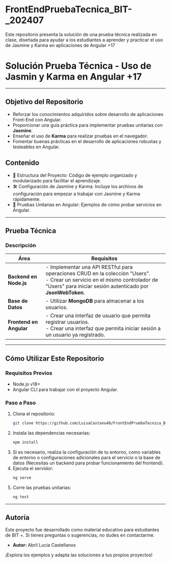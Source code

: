 # FrontEndPruebaTecnica_BIT-_202407
Este repositorio presenta la solución de una prueba técnica realizada en clase, diseñada para ayudar a los estudiantes a aprender y practicar el uso de Jasmine y Karma en aplicaciones de Angular +17


# Solución Prueba Técnica - Uso de Jasmin y Karma en Angular +17

---

## Objetivo del Repositorio 
- Reforzar los conocimientos adquiridos sobre desarrollo de aplicaciones Front-End con Angular.
- Proporcionar una guía práctica para implementar pruebas unitarias con **Jasmine**.  
- Enseñar el uso de **Karma** para realizar pruebas en el navegador.  
- Fomentar buenas prácticas en el desarrollo de aplicaciones robustas y testeables en Angular. 

## Contenido  
- 📂 Estructura del Proyecto: Código de ejemplo organizado y modularizado para facilitar el aprendizaje.
- 🛠️ Configuración de Jasmine y Karma: Incluye los archivos de configuración para empezar a trabajar con Jasmine y Karma rápidamente.
- 🧪 Pruebas Unitarias en Angular: Ejemplos de cómo probar servicios en Angular.

---

## Prueba Técnica  
### Descripción  
| Área                  | Requisitos                                                                                   |
|-----------------------|---------------------------------------------------------------------------------------------|
| **Backend en Node.js**| - Implementar una API RESTful para operaciones CRUD en la colección "Users".<br>- Crear un servicio en el mismo controlador de "Users" para iniciar sesión autenticado por **JsonWebToken**. |
| **Base de Datos**     | - Utilizar **MongoDB** para almacenar a los usuarios.                                       |
| **Frontend en Angular**| - Crear una interfaz de usuario que permita registrar usuarios.<br>- Crear una interfaz que permita iniciar sesión a un usuario ya registrado. |

---

## Cómo Utilizar Este Repositorio  
### Requisitos Previos  
- Node.js v18+  
- Angular CLI para trabajar con el proyecto Angular.

### Paso a Paso  
1. Clona el repositorio:  
   ```bash
   git clone https://github.com/LuisaCastano40/FrontEndPruebaTecnica_BIT-_202407.git
2. Instala las dependencias necesarias: 
    ```bash
    npm install
3. Si es necesario, realiza la configuración de tu entorno, como variables de entorno o configuraciones adicionales para el servicio o la base de datos (Necesitas un backend para probar funcionamiento del frontend).    
4. Ejecuta el servidor:
    ```bash
    ng serve
5. Corre las pruebas unitarias:
    ```bash
    ng test

---

## Autoría  
Este proyecto fue desarrollado como material educativo para estudiantes de BIT +. Si tienes preguntas o sugerencias, no dudes en contactarme.  

- **Autor:** Abril Lucia Castellanos

¡Explora los ejemplos y adapta las soluciones a tus propios proyectos!
